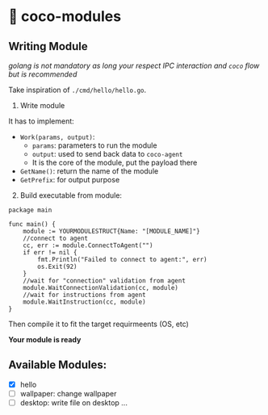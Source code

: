 # 🌴 coco-modules

## Writing Module

*golang is not mandatory as long your respect IPC interaction and `coco` flow but is recommended*

Take inspiration of `./cmd/hello/hello.go`.

1. Write module

It has to implement:
* `Work(params, output)`:
    * `params`: parameters to run the module
    * `output`: used to send back data to `coco-agent`
    * It is the core of the module, put the payload there
* `GetName()`: return the name of the module
* `GetPrefix`: for output purpose

2. Build executable from module:
```golang
package main

func main() {
	module := YOURMODULESTRUCT{Name: "[MODULE_NAME]"}
    //connect to agent
	cc, err := module.ConnectToAgent("")
	if err != nil {
		fmt.Println("Failed to connect to agent:", err)
		os.Exit(92)
	}
	//wait for "connection" validation from agent
	module.WaitConnectionValidation(cc, module)
    //wait for instructions from agent
	module.WaitInstruction(cc, module)
}
```
Then compile it to fit the target requirmeents (OS, etc)

**Your module is ready**

## Available Modules:
* [x] hello
* [ ] wallpaper: change wallpaper
* [ ] desktop: write file on desktop
...
